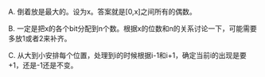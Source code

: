 A. 倒着放是最大的。设为x。答案就是[0,x]之间所有的偶数。

B. 一定是把x的各个bit分配到n个数。根据x的位数和n的关系讨论一下，可能需要多放1或者2来补齐。

C. 从大到小安排每个位置，处理到i的时候根据i-1和i+1，确定当前i的出现是要+1，还是-1还是不变。
